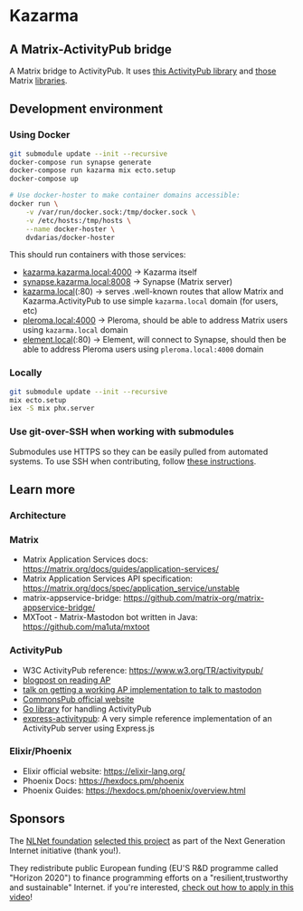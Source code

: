 # Kazarma

## A Matrix-ActivityPub bridge

A Matrix bridge to ActivityPub. It uses [this ActivityPub library](https://github.com/commonspub/ActivityPub) and [those](https://gitlab.com/kazarma/matrix_app_service.ex) Matrix [libraries](https://gitlab.com/uhoreg/polyjuice_client).

## Development environment

### Using Docker

```bash
git submodule update --init --recursive
docker-compose run synapse generate
docker-compose run kazarma mix ecto.setup
docker-compose up

# Use docker-hoster to make container domains accessible:
docker run \
    -v /var/run/docker.sock:/tmp/docker.sock \
    -v /etc/hosts:/tmp/hosts \
    --name docker-hoster \
    dvdarias/docker-hoster
```

This should run containers with those services:
- [kazarma.kazarma.local:4000](http://kazarma.kazarma.local:4000) -> Kazarma itself
- [synapse.kazarma.local:8008](http://synapse.kazarma.local:8008) -> Synapse (Matrix server)
- [kazarma.local](http://kazarma.local)(:80) -> serves .well-known routes that allow Matrix and Kazarma.ActivityPub to use simple `kazarma.local` domain (for users, etc)
- [pleroma.local:4000](http://pleroma.local:4000) -> Pleroma, should be able to address Matrix users using `kazarma.local` domain
- [element.local](http://element.local)(:80) -> Element, will connect to Synapse, should then be able to address Pleroma users using `pleroma.local:4000` domain

### Locally

```bash
git submodule update --init --recursive
mix ecto.setup
iex -S mix phx.server
```

### Use git-over-SSH when working with submodules

Submodules use HTTPS so they can be easily pulled from automated systems.
To use SSH when contributing, follow [these instructions](https://stackoverflow.com/questions/11200237/how-do-i-get-git-to-default-to-ssh-and-not-https-for-new-repositories/36500841#36500841).

## Learn more

### Architecture

### Matrix

- Matrix Application Services docs: https://matrix.org/docs/guides/application-services/
- Matrix Application Services API specification: https://matrix.org/docs/spec/application_service/unstable
- matrix-appservice-bridge: https://github.com/matrix-org/matrix-appservice-bridge/
- MXToot - Matrix-Mastodon bot written in Java: https://github.com/ma1uta/mxtoot

### ActivityPub

- W3C ActivityPub reference: https://www.w3.org/TR/activitypub/
- [blogpost on reading AP](https://tinysubversions.com/notes/reading-activitypub/)
- [talk on getting a working AP implementation to talk to mastodon](https://conf.tube/videos/watch/56c17fb8-bf55-4963-9d4e-e6345bee8de4)
- [CommonsPub official website](commonspub.org/)
- [Go library](https://github.com/go-fed) for handling ActivityPub
- [express-activitypub](https://github.com/dariusk/express-activitypub): A very simple reference implementation of an ActivityPub server using Express.js

### Elixir/Phoenix
- Elixir official website: https://elixir-lang.org/
- Phoenix Docs: https://hexdocs.pm/phoenix
- Phoenix Guides: https://hexdocs.pm/phoenix/overview.html


## Sponsors
The [NLNet foundation](https://nlnet.nl/) [selected this project](https://nlnet.nl/project/Matrix-CommonsPub/) as part of the Next Generation Internet initiative (thank you!).

They redistribute public European funding (EU'S R&D programme called "Horizon 2020") to finance programming efforts on a "resilient,trustworthy and sustainable" Internet. if you're interested, [check out how to apply in this video](https://media.ccc.de/v/36c3-10795-ngi_zero_a_treasure_trove_of_it_innovation)!
